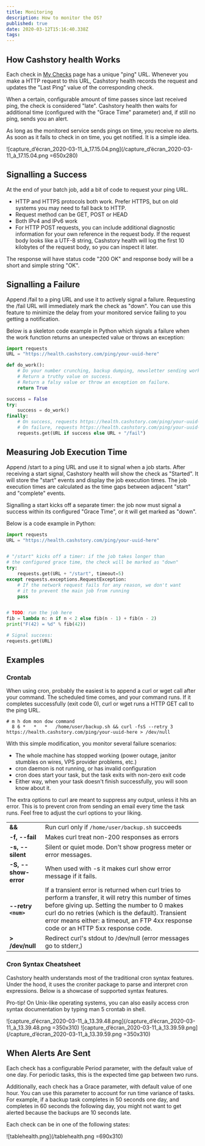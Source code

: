 ```yaml
---
title: Monitoring
description: How to monitor the OS?
published: true
date: 2020-03-12T15:16:40.338Z
tags: 
---
```


## How Cashstory health Works

Each check in <a href="https://health.cashstory.com/" target="_blank">My Checks</a>  page has a unique "ping" URL. Whenever you make a HTTP request to this URL, Cashstory health records the request and updates the "Last Ping" value of the corresponding check.

When a certain, configurable amount of time passes since last received ping, the check is considered "late". Cashstory health then waits for additional time (configured with the "Grace Time" parameter) and, if still no ping, sends you an alert.

As long as the monitored service sends pings on time, you receive no alerts. As soon as it fails to check in on time, you get notified. It is a simple idea.

![capture_d’écran_2020-03-11_à_17.15.04.png](/capture_d’écran_2020-03-11_à_17.15.04.png =650x280)
## Signalling a Success

At the end of your batch job, add a bit of code to request your ping URL.

- HTTP and HTTPS protocols both work. Prefer HTTPS, but on old systems you may need to fall back to HTTP.
- Request method can be GET, POST or HEAD
- Both IPv4 and IPv6 work
- For HTTP POST requests, you can include additional diagnostic information for your own reference in the request body. If the request body looks like a UTF-8 string, Cashstory health will log the first 10 kilobytes of the request body, so you can inspect it later.

The response will have status code "200 OK" and response body will be a short and simple string "OK".

## Signalling a Failure

Append /fail to a ping URL and use it to actively signal a failure. Requesting the /fail URL will immediately mark the check as "down". You can use this feature to minimize the delay from your monitored service failing to you getting a notification.

Below is a skeleton code example in Python which signals a failure when the work function returns an unexpected value or throws an exception:

``` python
import requests
URL = "https://health.cashstory.com/ping/your-uuid-here"

def do_work():
    # Do your number crunching, backup dumping, newsletter sending work here.
    # Return a truthy value on success.
    # Return a falsy value or throw an exception on failure.
    return True

success = False
try:
    success = do_work()
finally:
    # On success, requests https://health.cashstory.com/ping/your-uuid-here
    # On failure, requests https://health.cashstory.com/ping/your-uuid-here/fail
    requests.get(URL if success else URL + "/fail")
```

## Measuring Job Execution Time

Append /start to a ping URL and use it to signal when a job starts. After receiving a start signal, Cashstory health will show the check as "Started". It will store the "start" events and display the job execution times. The job execution times are calculated as the time gaps between adjacent "start" and "complete" events.

Signalling a start kicks off a separate timer: the job now must signal a success within its configured "Grace Time", or it will get marked as "down".

Below is a code example in Python:
``` python
import requests
URL = "https://health.cashstory.com/ping/your-uuid-here"


# "/start" kicks off a timer: if the job takes longer than
# the configured grace time, the check will be marked as "down"
try:
    requests.get(URL + "/start", timeout=5)
except requests.exceptions.RequestException:
    # If the network request fails for any reason, we don't want
    # it to prevent the main job from running
    pass


# TODO: run the job here
fib = lambda n: n if n < 2 else fib(n - 1) + fib(n - 2)
print("F(42) = %d" % fib(42))

# Signal success:
requests.get(URL)
```

## Examples

### Crontab

When using cron, probably the easiest is to append a curl or wget call after your command. The scheduled time comes, and your command runs. If it completes successfully (exit code 0), curl or wget runs a HTTP GET call to the ping URL.

``` http
# m h dom mon dow command
  8 6 *   *   *   /home/user/backup.sh && curl -fsS --retry 3 https://health.cashstory.com/ping/your-uuid-here > /dev/null
```

With this simple modification, you monitor several failure scenarios:

- The whole machine has stopped working (power outage, janitor stumbles on wires, VPS provider problems, etc.)
- cron daemon is not running, or has invalid configuration
- cron does start your task, but the task exits with non-zero exit code
- Either way, when your task doesn't finish successfully, you will soon know about it.

The extra options to curl are meant to suppress any output, unless it hits an error. This is to prevent cron from sending an email every time the task runs. Feel free to adjust the curl options to your liking.

|   |   |
|---|---|
| **&&**  |  Run curl only if ```/home/user/backup.sh``` succeeds |
| **-f, --fail** | Makes curl treat non-200 responses as errors |
|  **-s, --silent** |  Silent or quiet mode. Don't show progress meter or error messages.|
| **-S, --show-error**	 |  	When used with -s it makes curl show error message if it fails. |
| **--retry `<num>`** | If a transient error is returned when curl tries to perform a transfer, it will retry this number of times before giving up. Setting the number to 0 makes curl do no retries (which is the default). Transient error means either: a timeout, an FTP 4xx response code or an HTTP 5xx response code.  |
| **> /dev/null** | Redirect curl's stdout to /dev/null (error messages go to stderr,)  |

### Cron Syntax Cheatsheet

Cashstory health understands most of the traditional cron syntax features. Under the hood, it uses the croniter package to parse and interpret cron expressions. Below is a showcase of supported syntax features.

Pro-tip! On Unix-like operating systems, you can also easily access cron syntax documentation by typing man 5 crontab in shell.

![capture_d’écran_2020-03-11_à_13.39.48.png](/capture_d’écran_2020-03-11_à_13.39.48.png =350x310) ![capture_d’écran_2020-03-11_à_13.39.59.png](/capture_d’écran_2020-03-11_à_13.39.59.png =350x310)

## When Alerts Are Sent
Each check has a configurable Period parameter, with the default value of one day. For periodic tasks, this is the expected time gap between two runs.

Additionally, each check has a Grace parameter, with default value of one hour. You can use this parameter to account for run time variance of tasks. For example, if a backup task completes in 50 seconds one day, and completes in 60 seconds the following day, you might not want to get alerted because the backups are 10 seconds late.

Each check can be in one of the following states:

![tablehealth.png](/tablehealth.png =690x310)
